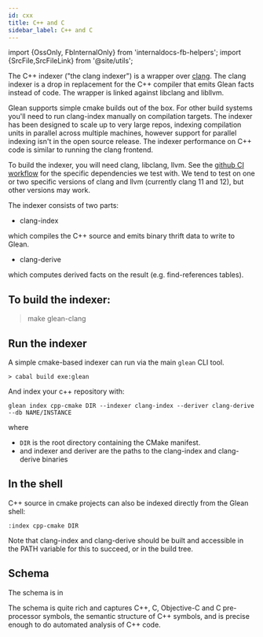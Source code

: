 ```yaml
---
id: cxx
title: C++ and C
sidebar_label: C++ and C
---
```


import {OssOnly, FbInternalOnly} from 'internaldocs-fb-helpers';
import {SrcFile,SrcFileLink} from '@site/utils';

The C++ indexer ("the clang indexer") is a wrapper over
[clang](https://clang.llvm.org/). The clang indexer is a drop in replacement
for the C++ compiler that emits Glean facts instead of code. The wrapper is
linked against libclang and libllvm.

Glean supports simple cmake builds out of the box. For other build systems
you'll need to run clang-index manually on compilation targets. The indexer has
been designed to scale up to very large repos, indexing compilation units in
parallel across multiple machines, however support for parallel indexing isn't
in the open source release. The indexer performance on C++ code is similar to
running the clang frontend.

To build the indexer, you will need clang, libclang, llvm. See the
[github CI
workflow](https://github.com/facebookincubator/Glean/blob/main/.github/workflows/ci.yml)
for the specific dependencies we test with. We tend to test on one or two
specific versions of clang and llvm (currently clang 11 and 12), but other
versions may work.

The indexer consists of two parts:

- clang-index

which compiles the C++ source and emits binary thrift data to write to Glean.

- clang-derive

which computes derived facts on the result (e.g. find-references tables).

## To build the indexer:

> make glean-clang

## Run the indexer

A simple cmake-based indexer can run via the main `glean` CLI tool.

```
> cabal build exe:glean
```

And index your c++ repository with:
```
glean index cpp-cmake DIR --indexer clang-index --deriver clang-derive --db NAME/INSTANCE
```

where

* `DIR` is the root directory containing the CMake manifest.
* and indexer and deriver are the paths to the clang-index and clang-derive binaries

## In the shell

C++ source in cmake projects can also be indexed directly from the Glean shell:

```
:index cpp-cmake DIR
```

Note that clang-index and clang-derive should be built and accessible in the
PATH variable for this to succeed, or in the build tree.

## Schema

The schema is in <SrcFile file="glean/schema/source/cxx1.angle" />

The schema is quite rich and captures C++, C, Objective-C and C pre-processor
symbols, the semantic structure of C++ symbols, and is precise enough to do
automated analysis of C++ code.
